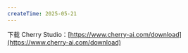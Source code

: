 ```yaml
---
createTime: 2025-05-21
---
```

下载 Cherry Studio：[https://www.cherry-ai.com/download](https://www.cherry-ai.com/download)

